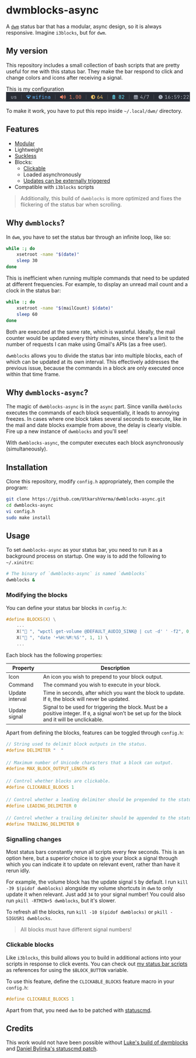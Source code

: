 # dwmblocks-async

A [`dwm`](https://dwm.suckless.org) status bar that has a modular, async
design, so it is always responsive. Imagine `i3blocks`, but for `dwm`.


## My version

This repository includes a small collection of bash scripts that are pretty useful for me with this status bar. They make the bar respond to click and change colors and icons after receiving a signal.

This is my configuration
![My configuration](preview.png)

To make it work, you have to put this repo inside `~/.local/dwm/` directory.

## Features

- [Modular](#modifying-the-blocks)
- Lightweight
- [Suckless](https://suckless.org/philosophy)
- Blocks:
  - [Clickable](#clickable-blocks)
  - Loaded asynchronously
  - [Updates can be externally triggered](#signalling-changes)
- Compatible with `i3blocks` scripts

> Additionally, this build of `dwmblocks` is more optimized and fixes the
> flickering of the status bar when scrolling.

## Why `dwmblocks`?

In `dwm`, you have to set the status bar through an infinite loop, like so:

```sh
while :; do
    xsetroot -name "$(date)"
    sleep 30
done
```

This is inefficient when running multiple commands that need to be updated at
different frequencies. For example, to display an unread mail count and a clock
in the status bar:

```sh
while :; do
    xsetroot -name "$(mailCount) $(date)"
    sleep 60
done
```

Both are executed at the same rate, which is wasteful. Ideally, the mail
counter would be updated every thirty minutes, since there's a limit to the
number of requests I can make using Gmail's APIs (as a free user).

`dwmblocks` allows you to divide the status bar into multiple blocks, each of
which can be updated at its own interval. This effectively addresses the
previous issue, because the commands in a block are only executed once within
that time frame.

## Why `dwmblocks-async`?

The magic of `dwmblocks-async` is in the `async` part. Since vanilla
`dwmblocks` executes the commands of each block sequentially, it leads to
annoying freezes. In cases where one block takes several seconds to execute,
like in the mail and date blocks example from above, the delay is clearly
visible. Fire up a new instance of `dwmblocks` and you'll see!

With `dwmblocks-async`, the computer executes each block asynchronously
(simultaneously).

## Installation

Clone this repository, modify `config.h` appropriately, then compile the
program:

```sh
git clone https://github.com/UtkarshVerma/dwmblocks-async.git
cd dwmblocks-async
vi config.h
sudo make install
```

## Usage

To set `dwmblocks-async` as your status bar, you need to run it as a background
process on startup. One way is to add the following to `~/.xinitrc`:

```sh
# The binary of `dwmblocks-async` is named `dwmblocks`
dwmblocks &
```

### Modifying the blocks

You can define your status bar blocks in `config.h`:

```c
#define BLOCKS(X) \
    ...
    X(" ", "wpctl get-volume @DEFAULT_AUDIO_SINK@ | cut -d' ' -f2", 0, 5) \
    X("󰥔 ", "date '+%H:%M:%S'", 1, 1) \
    ...
```

Each block has the following properties:

| Property        | Description                                                                                                                                        |
| --------------- | -------------------------------------------------------------------------------------------------------------------------------------------------- |
| Icon            | An icon you wish to prepend to your block output.                                                                                                  |
| Command         | The command you wish to execute in your block.                                                                                                     |
| Update interval | Time in seconds, after which you want the block to update. If `0`, the block will never be updated.                                                |
| Update signal   | Signal to be used for triggering the block. Must be a positive integer. If `0`, a signal won't be set up for the block and it will be unclickable. |

Apart from defining the blocks, features can be toggled through `config.h`:

```c
// String used to delimit block outputs in the status.
#define DELIMITER "  "

// Maximum number of Unicode characters that a block can output.
#define MAX_BLOCK_OUTPUT_LENGTH 45

// Control whether blocks are clickable.
#define CLICKABLE_BLOCKS 1

// Control whether a leading delimiter should be prepended to the status.
#define LEADING_DELIMITER 0

// Control whether a trailing delimiter should be appended to the status.
#define TRAILING_DELIMITER 0
```

### Signalling changes

Most status bars constantly rerun all scripts every few seconds. This is an
option here, but a superior choice is to give your block a signal through which
you can indicate it to update on relevant event, rather than have it rerun
idly.

For example, the volume block has the update signal `5` by default. I run
`kill -39 $(pidof dwmblocks)` alongside my volume shortcuts in `dwm` to only
update it when relevant. Just add `34` to your signal number! You could also
run `pkill -RTMIN+5 dwmblocks`, but it's slower.

To refresh all the blocks, run `kill -10 $(pidof dwmblocks)` or
`pkill -SIGUSR1 dwmblocks`.

> All blocks must have different signal numbers!

### Clickable blocks

Like `i3blocks`, this build allows you to build in additional actions into your
scripts in response to click events. You can check out
[my status bar scripts](https://github.com/UtkarshVerma/dotfiles/tree/main/.local/bin/statusbar)
as references for using the `$BLOCK_BUTTON` variable.

To use this feature, define the `CLICKABLE_BLOCKS` feature macro in your
`config.h`:

```c
#define CLICKABLE_BLOCKS 1
```

Apart from that, you need `dwm` to be patched with
[statuscmd](https://dwm.suckless.org/patches/statuscmd/).

## Credits

This work would not have been possible without
[Luke's build of dwmblocks](https://github.com/LukeSmithxyz/dwmblocks) and
[Daniel Bylinka's statuscmd patch](https://dwm.suckless.org/patches/statuscmd/).
